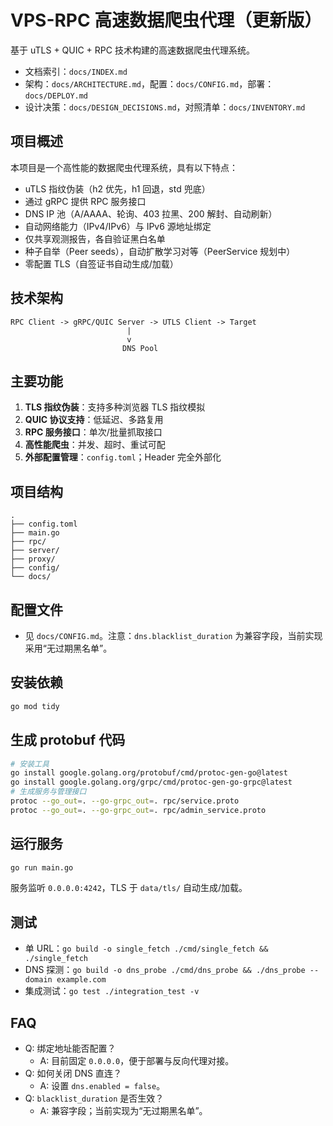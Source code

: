 # VPS-RPC 高速数据爬虫代理（更新版）

基于 uTLS + QUIC + RPC 技术构建的高速数据爬虫代理系统。

- 文档索引：`docs/INDEX.md`
- 架构：`docs/ARCHITECTURE.md`，配置：`docs/CONFIG.md`，部署：`docs/DEPLOY.md`
- 设计决策：`docs/DESIGN_DECISIONS.md`，对照清单：`docs/INVENTORY.md`

## 项目概述

本项目是一个高性能的数据爬虫代理系统，具有以下特点：

 - uTLS 指纹伪装（h2 优先，h1 回退，std 兜底）
 - 通过 gRPC 提供 RPC 服务接口
 - DNS IP 池（A/AAAA、轮询、403 拉黑、200 解封、自动刷新）
 - 自动网络能力（IPv4/IPv6）与 IPv6 源地址绑定
 - 仅共享观测报告，各自验证黑白名单
 - 种子自举（Peer seeds），自动扩散学习对等（PeerService 规划中）
 - 零配置 TLS（自签证书自动生成/加载）

## 技术架构

```
RPC Client -> gRPC/QUIC Server -> UTLS Client -> Target
                          |
                          v
                         DNS Pool
```

## 主要功能

1. **TLS 指纹伪装**：支持多种浏览器 TLS 指纹模拟
2. **QUIC 协议支持**：低延迟、多路复用
3. **RPC 服务接口**：单次/批量抓取接口
4. **高性能爬虫**：并发、超时、重试可配
5. **外部配置管理**：`config.toml`；Header 完全外部化

## 项目结构

```
.
├── config.toml
├── main.go
├── rpc/
├── server/
├── proxy/
├── config/
└── docs/
```

## 配置文件

- 见 `docs/CONFIG.md`。注意：`dns.blacklist_duration` 为兼容字段，当前实现采用“无过期黑名单”。

## 安装依赖

```bash
go mod tidy
```

## 生成 protobuf 代码

```bash
# 安装工具
go install google.golang.org/protobuf/cmd/protoc-gen-go@latest
go install google.golang.org/grpc/cmd/protoc-gen-go-grpc@latest
# 生成服务与管理接口
protoc --go_out=. --go-grpc_out=. rpc/service.proto
protoc --go_out=. --go-grpc_out=. rpc/admin_service.proto
```

## 运行服务

```bash
go run main.go
```

服务监听 `0.0.0.0:4242`，TLS 于 `data/tls/` 自动生成/加载。

## 测试

- 单 URL：`go build -o single_fetch ./cmd/single_fetch && ./single_fetch`
- DNS 探测：`go build -o dns_probe ./cmd/dns_probe && ./dns_probe --domain example.com`
- 集成测试：`go test ./integration_test -v`

## FAQ

- Q: 绑定地址能否配置？
  - A: 目前固定 `0.0.0.0`，便于部署与反向代理对接。
- Q: 如何关闭 DNS 直连？
  - A: 设置 `dns.enabled = false`。
- Q: `blacklist_duration` 是否生效？
  - A: 兼容字段；当前实现为“无过期黑名单”。


